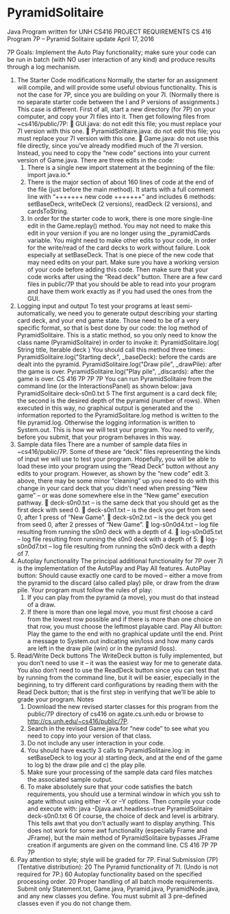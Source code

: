 # PyramidSolitaire
Java Program written for UNH CS416
      PROJECT REQUIREMENTS
CS 416 Program 7P – Pyramid Solitaire update
April 17, 2016

7P Goals: Implement the Auto Play functionality; make sure your code can be run in batch (with NO user
interaction of any kind) and produce results through a log mechanism.
1. The Starter Code modifications
  Normally, the starter for an assignment will compile, and will provide some useful obvious functionality.
  This is not the case for 7P, since you are building on your 7I. (Normally there is no separate starter code
  between the I and P versions of assignments.) This case is different.
  First of all, start a new directory (for 7P) on your computer, and copy your 7I files into it. Then get
  following files from ~cs416/public/7P:
     GUI.java: do not edit this file; you must replace your 7I version with this one.
     PyramidSolitaire.java: do not edit this file; you must replace your 7I version with this one.
     Game.java: do not use this file directly, since you’ve already modified much of the 7I version. Instead,
    you need to copy the “new code” sections into your current version of Game.java. There are three edits
    in the code:
      1. There is a single new import statement at the beginning of the file: import java.io.*
      2. There is the major section of about 160 lines of code at the end of the file (just before the main
        method). It starts with a full comment line with “+++++++ new code +++++++” and includes 6
        methods: setBaseDeck, writeDeck (2 versions), readDeck (2 versions), and cardsToString.
      3. In order for the starter code to work, there is one more single-line edit in the Game.replay() method.
      You may not need to make this edit in your version if you are no longer using the _pyramidCards
      variable.
  You might need to make other edits to your code, in order for the write/read of the card decks to work
  without failure. Look especially at setBaseDeck. That is one piece of the new code that may need edits on
  your part. Make sure you have a working version of your code before adding this code. Then make sure that
  your code works after using the “Read deck” button. There are a few card files in public/7P that you should be
  able to read into your program and have them work exactly as if you had used the ones from the GUI.
2. Logging input and output
  To test your programs at least semi-automatically, we need you to generate output describing your starting
  card deck, and your end game state. Those need to be of a very specific format, so that is best done by our code:
  the log method of PyramidSolitaire. This is a static method, so you only need to know the class name
  (PyramidSolitaire) in order to invoke it:
  PyramidSolitaire.log( String title, Iterable<Card> deck )
  You should call this method three times:
   PyramidSolitaire.log("Starting deck", _baseDeck): before the cards are dealt into the pyramid.
   PyramidSolitaire.log("Draw pile", _drawPile): after the game is over.
   PyramidSolitaire.log("Play pile", _discards): after the game is over.
CS 416 7P 7P 7P
You can run PyramidSolitaire from the command line (or the InteractionsPanel) as shown below:
java PyramidSolitaire deck-s0n0.txt 5
The first argument is a card deck file; the second is the desired depth of the pyramid (number of rows). When
executed in this way, no graphical output is generated and the information reported to the
PyramidSolitare.log method is written to the file pyramid.log. Otherwise the logging information is written to
System.out. This is how we will test your program. You need to verify, before you submit, that your
program behaves in this way.
3. Sample data files
  There are a number of sample data files in ~cs416/public/7P. Some of these are “deck” files representing the
  kinds of input we will use to test your program. Hopefully, you will be able to load these into your program
  using the “Read Deck” button without any edits to your program. However, as shown by the “new code” edit 3.
  above, there may be some minor “cleaning” up you need to do with this change in your card deck that you
  didn’t need when pressing “New game” – or was done somewhere else in the “New game” execution pathway.
     deck-s0n0.txt – is the same deck that you should get as the first deck with seed 0.
     deck-s0n1.txt – is the deck you get from seed 0, after 1 press of “New Game”.
     deck-s0n2.txt – is the deck you get from seed 0, after 2 presses of “New Game”.
     log-s0n0d4.txt – log file resulting from running the s0n0 deck with a depth of 4.
     log-s0n0d5.txt – log file resulting from running the s0n0 deck with a depth of 5.
     log-s0n0d7.txt – log file resulting from running the s0n0 deck with a depth of 7.
4. Autoplay functionality
  The principal additional functionality for 7P over 7I is the implementation of the AutoPlay and Play All
  features.
    AutoPlay button: Should cause exactly one card to be moved – either a move from the pyramid to the
  discard (also called play) pile, or draw from the draw pile. Your program must follow the rules of play:
    1. If you can play from the pyramid (a move), you must do that instead of a draw.
    2. If there is more than one legal move, you must first choose a card from the lowest row possible and if
  there is more than one choice on that row, you must choose the leftmost playable card.
    Play All button: Play the game to the end with no graphical update until the end. Print a message to
  System.out indicating win/loss and how many cards are left in the draw pile (win) or in the pyramid (loss).
5. Read/Write Deck buttons
  The WriteDeck button is fully implemented, but you don’t need to use it – it was the easiest way for me to
  generate data. You also don’t need to use the ReadDeck button since you can test that by running from the
  command line, but it will be easier, especially in the beginning, to try different card configurations by reading
  them with the Read Deck button; that is the first step in verifying that we’ll be able to grade your program.
  Notes
    1. Download the new revised starter classes for this program from the public/7P directory of cs416 on
    agate.cs.unh.edu or browse to http://cs.unh.edu/~cs416/public/7P.
    2. Search in the revised Game.java for “new code” to see what you need to copy into your version of that class.
    3. Do not include any user interaction in your code.
    4. You should have exactly 3 calls to PyramidSolitaire.log: in setBaseDeck to log your a) starting deck, and at
    the end of the game to log b) the draw pile and c) the play pile.
    5. Make sure your processing of the sample data card files matches the associated sample output.
    6. To make absolutely sure that your code satisfies the batch requirements, you should use a terminal window in
    which you ssh to agate without using either –X or –Y options. Then compile your code and execute with:
    java -Djava.awt.headless=true PyramidSolitaire deck-s0n0.txt 6
    Of course, the choice of deck and level is arbitrary. This tells awt that you don’t actually want to display
    anything. This does not work for some awt functionality (especially Frame and JFrame), but the main
    method of PyramidSolitaire bypasses JFrame creation if arguments are given on the command line.
    CS 416 7P 7P 7P
7. Pay attention to style; style will be graded for 7P.
    Final Submission (7P) (Tentative distribution):
      20 The Pyramid functionality of 7I. (Undo is not required for 7P.)
      60 Autoplay functionality based on the specified processing order.
      20 Proper handling of all batch mode requirements.
    Submit only Statement.txt, Game.java, Pyramid.java, PyramidNode.java, and any new classes you define.
    You must submit all 3 pre-defined classes even if you do not change them.
